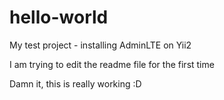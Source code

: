 # hello-world
My test project - installing AdminLTE on Yii2


I am trying to edit the readme file for the first time

Damn it, this is really working :D
